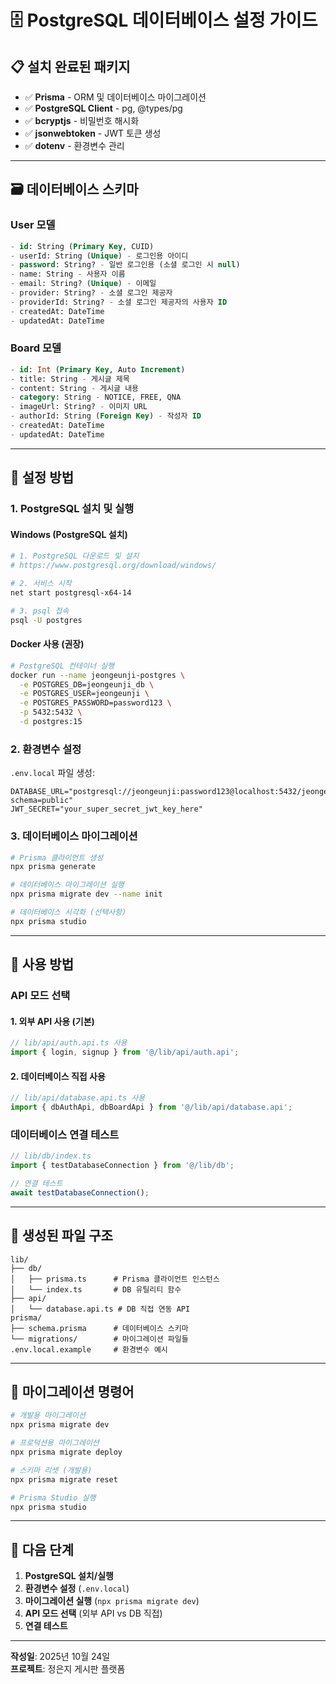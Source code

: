 # 🗄️ PostgreSQL 데이터베이스 설정 가이드

## 📋 설치 완료된 패키지

- ✅ **Prisma** - ORM 및 데이터베이스 마이그레이션
- ✅ **PostgreSQL Client** - pg, @types/pg
- ✅ **bcryptjs** - 비밀번호 해시화
- ✅ **jsonwebtoken** - JWT 토큰 생성
- ✅ **dotenv** - 환경변수 관리

---

## 🗃️ 데이터베이스 스키마

### User 모델
```sql
- id: String (Primary Key, CUID)
- userId: String (Unique) - 로그인용 아이디
- password: String? - 일반 로그인용 (소셜 로그인 시 null)
- name: String - 사용자 이름
- email: String? (Unique) - 이메일
- provider: String? - 소셜 로그인 제공자
- providerId: String? - 소셜 로그인 제공자의 사용자 ID
- createdAt: DateTime
- updatedAt: DateTime
```

### Board 모델
```sql
- id: Int (Primary Key, Auto Increment)
- title: String - 게시글 제목
- content: String - 게시글 내용
- category: String - NOTICE, FREE, QNA
- imageUrl: String? - 이미지 URL
- authorId: String (Foreign Key) - 작성자 ID
- createdAt: DateTime
- updatedAt: DateTime
```

---

## 🔧 설정 방법

### 1. PostgreSQL 설치 및 실행

#### Windows (PostgreSQL 설치)
```bash
# 1. PostgreSQL 다운로드 및 설치
# https://www.postgresql.org/download/windows/

# 2. 서비스 시작
net start postgresql-x64-14

# 3. psql 접속
psql -U postgres
```

#### Docker 사용 (권장)
```bash
# PostgreSQL 컨테이너 실행
docker run --name jeongeunji-postgres \
  -e POSTGRES_DB=jeongeunji_db \
  -e POSTGRES_USER=jeongeunji \
  -e POSTGRES_PASSWORD=password123 \
  -p 5432:5432 \
  -d postgres:15
```

### 2. 환경변수 설정

`.env.local` 파일 생성:
```env
DATABASE_URL="postgresql://jeongeunji:password123@localhost:5432/jeongeunji_db?schema=public"
JWT_SECRET="your_super_secret_jwt_key_here"
```

### 3. 데이터베이스 마이그레이션

```bash
# Prisma 클라이언트 생성
npx prisma generate

# 데이터베이스 마이그레이션 실행
npx prisma migrate dev --name init

# 데이터베이스 시각화 (선택사항)
npx prisma studio
```

---

## 🚀 사용 방법

### API 모드 선택

#### 1. 외부 API 사용 (기본)
```typescript
// lib/api/auth.api.ts 사용
import { login, signup } from '@/lib/api/auth.api';
```

#### 2. 데이터베이스 직접 사용
```typescript
// lib/api/database.api.ts 사용
import { dbAuthApi, dbBoardApi } from '@/lib/api/database.api';
```

### 데이터베이스 연결 테스트

```typescript
// lib/db/index.ts
import { testDatabaseConnection } from '@/lib/db';

// 연결 테스트
await testDatabaseConnection();
```

---

## 📁 생성된 파일 구조

```
lib/
├── db/
│   ├── prisma.ts      # Prisma 클라이언트 인스턴스
│   └── index.ts       # DB 유틸리티 함수
├── api/
│   └── database.api.ts # DB 직접 연동 API
prisma/
├── schema.prisma      # 데이터베이스 스키마
└── migrations/        # 마이그레이션 파일들
.env.local.example     # 환경변수 예시
```

---

## 🔄 마이그레이션 명령어

```bash
# 개발용 마이그레이션
npx prisma migrate dev

# 프로덕션용 마이그레이션
npx prisma migrate deploy

# 스키마 리셋 (개발용)
npx prisma migrate reset

# Prisma Studio 실행
npx prisma studio
```

---

## 🎯 다음 단계

1. **PostgreSQL 설치/실행**
2. **환경변수 설정** (`.env.local`)
3. **마이그레이션 실행** (`npx prisma migrate dev`)
4. **API 모드 선택** (외부 API vs DB 직접)
5. **연결 테스트**

---

**작성일**: 2025년 10월 24일  
**프로젝트**: 정은지 게시판 플랫폼
